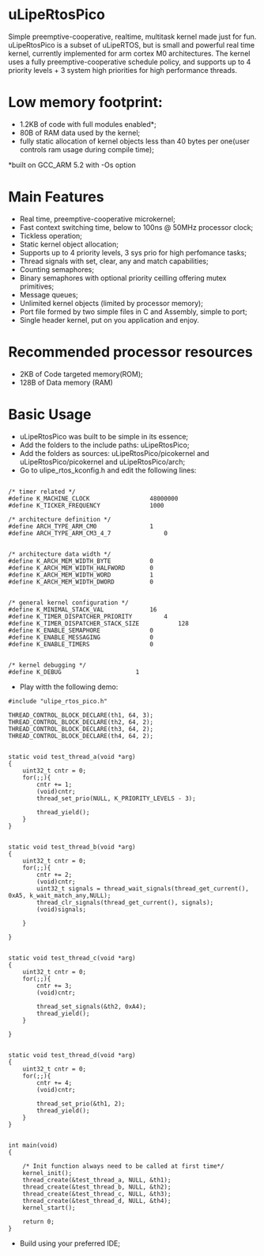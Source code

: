 # uLipeRtosPico
Simple preemptive-cooperative, realtime, multitask kernel made just for fun.
uLipeRtosPico is a subset of uLipeRTOS, but is small and powerful real time kernel, currently implemented for arm cortex M0 architectures.
The kernel uses a fully preemptive-cooperative schedule policy, and supports up to 4 priority levels + 3 system high priorities for
high performance threads.

# Low memory footprint:
  - 1.2KB of code with full modules enabled*; 
  - 80B of RAM data used by the kernel;	
  - fully static allocation of kernel objects less than 40 bytes per one(user controls ram usage during compile time);

  *built on GCC_ARM 5.2 with -Os option
  
# Main Features

- Real time, preemptive-cooperative microkernel;
- Fast context switching time, below to 100ns @ 50MHz processor clock;
- Tickless operation;
- Static kernel object allocation;
- Supports up to 4 priority levels, 3 sys prio for high perfomance tasks;
- Thread signals with set, clear, any and match capabilities;
- Counting semaphores;
- Binary semaphores with optional priority ceilling offering mutex primitives;
- Message queues;
- Unlimited kernel objects (limited by processor memory);
- Port file formed by two simple files in C and Assembly, simple to port;
- Single header kernel, put on you application and enjoy.

# Recommended processor resources

- 2KB of Code targeted memory(ROM);
- 128B of Data memory (RAM)


# Basic Usage

- uLipeRtosPico was built to be simple in its essence;
- Add the folders to the include paths: uLipeRtosPico;
- Add the folders as sources: uLipeRtosPico/picokernel and uLipeRtosPico/picokernel and uLipeRtosPico/arch;
- Go to ulipe_rtos_kconfig.h and edit the following lines:

```

/* timer related */
#define K_MACHINE_CLOCK					48000000
#define K_TICKER_FREQUENCY				1000

/* architecture definition */
#define ARCH_TYPE_ARM_CM0				1
#define ARCH_TYPE_ARM_CM3_4_7				0

 
/* architecture data width */
#define K_ARCH_MEM_WIDTH_BYTE			0
#define K_ARCH_MEM_WIDTH_HALFWORD		0
#define K_ARCH_MEM_WIDTH_WORD			1
#define K_ARCH_MEM_WIDTH_DWORD			0


/* general kernel configuration */
#define K_MINIMAL_STACK_VAL				16
#define K_TIMER_DISPATCHER_PRIORITY			4
#define K_TIMER_DISPATCHER_STACK_SIZE			128
#define K_ENABLE_SEMAPHORE				0
#define K_ENABLE_MESSAGING				0
#define K_ENABLE_TIMERS					0


/* kernel debugging */
#define K_DEBUG						1

```

- Play witth the following demo:

```
#include "ulipe_rtos_pico.h"

THREAD_CONTROL_BLOCK_DECLARE(th1, 64, 3);
THREAD_CONTROL_BLOCK_DECLARE(th2, 64, 2);
THREAD_CONTROL_BLOCK_DECLARE(th3, 64, 2);
THREAD_CONTROL_BLOCK_DECLARE(th4, 64, 2);


static void test_thread_a(void *arg)
{
	uint32_t cntr = 0;
	for(;;){
		cntr += 1;
		(void)cntr;
		thread_set_prio(NULL, K_PRIORITY_LEVELS - 3);

		thread_yield();
	}
}


static void test_thread_b(void *arg)
{
	uint32_t cntr = 0;
	for(;;){
		cntr += 2;
		(void)cntr;
		uint32_t signals = thread_wait_signals(thread_get_current(), 0xA5, k_wait_match_any,NULL);
		thread_clr_signals(thread_get_current(), signals);
		(void)signals;

	}

}


static void test_thread_c(void *arg)
{
	uint32_t cntr = 0;
	for(;;){
		cntr += 3;
		(void)cntr;

		thread_set_signals(&th2, 0xA4);
		thread_yield();
	}

}


static void test_thread_d(void *arg)
{
	uint32_t cntr = 0;
	for(;;){
		cntr += 4;
		(void)cntr;

		thread_set_prio(&th1, 2);
		thread_yield();
	}
}


int main(void)
{

	/* Init function always need to be called at first time*/
	kernel_init();
	thread_create(&test_thread_a, NULL, &th1);
	thread_create(&test_thread_b, NULL, &th2);
	thread_create(&test_thread_c, NULL, &th3);
	thread_create(&test_thread_d, NULL, &th4);
	kernel_start();

	return 0;
}
```

- Build using your preferred IDE;
